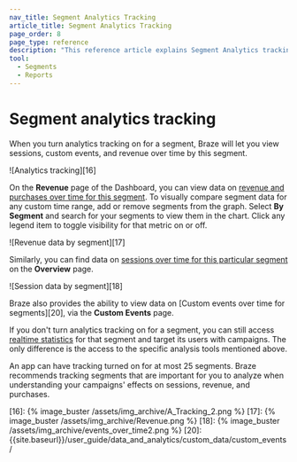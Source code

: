 ```yaml
---
nav_title: Segment Analytics Tracking
article_title: Segment Analytics Tracking
page_order: 8
page_type: reference
description: "This reference article explains Segment Analytics tracking."
tool: 
  - Segments
  - Reports
---
```


# Segment analytics tracking

When you turn analytics tracking on for a segment, Braze will let you view sessions, custom events, and revenue over time by this segment.

![Analytics tracking][16]

On the **Revenue** page of the Dashboard, you can view data on [revenue and purchases over time for this segment][14]. To visually compare segment data for any custom time range, add or remove segments from the graph. Select **By Segment** and search for your segments to view them in the chart. Click any legend item to toggle visibility for that metric on or off.

![Revenue data by segment][17]

Similarly, you can find data on [sessions over time for this particular segment][13] on the **Overview** page.

![Session data by segment][18]

Braze also provides the ability to view data on [Custom events over time for segments][20], via the **Custom Events** page.

If you don't turn analytics tracking on for a segment, you can still access [realtime statistics][11] for that segment and target its users with campaigns. The only difference is the access to the specific analysis tools mentioned above.

An app can have tracking turned on for at most 25 segments. Braze recommends tracking segments that are important for you to analyze when understanding your campaigns' effects on sessions, revenue, and purchases.


[11]: {{site.baseurl}}/user_guide/data_and_analytics/your_reports/viewing_and_understanding_segment_data/#segment-statistics
[13]: {{site.baseurl}}/user_guide/data_and_analytics/export_braze_data/exporting_app_usage_data/#exporting-app-usage-data
[14]: {{site.baseurl}}/user_guide/data_and_analytics/export_braze_data/exporting_revenue_data/
[16]: {% image_buster /assets/img_archive/A_Tracking_2.png %}
[17]: {% image_buster /assets/img_archive/Revenue.png %}
[18]: {% image_buster /assets/img_archive/events_over_time2.png %}
[20]: {{site.baseurl}}/user_guide/data_and_analytics/custom_data/custom_events/

